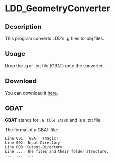 # LDD_GeometryConverter

## Description
This program converts LDD's .g files to .obj files.

## Usage
Drop the .g or .txt file (GBAT) onto the converter.

## Download
You can download it [here](../../releases/).

## GBAT
**GBAT** stands for `.G file BATch` and is a .txt file.

The format of a GBAT file:

    Line 001: `GBAT` (magic)
    Line 002: Input-Directory
    Line 003: Output-Directory
    Line ...: The files and their folder structure.
    ...  ...  ...
